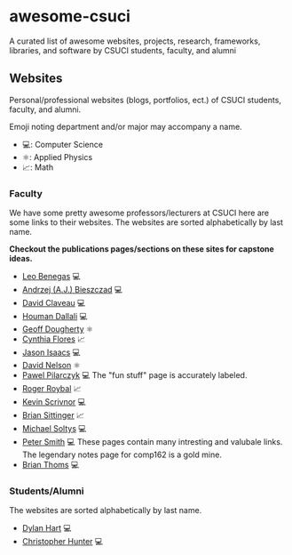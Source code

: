 # awesome-csuci
A curated list of awesome websites, projects, research, frameworks, libraries, and software by CSUCI students, faculty, and alumni

## Websites
Personal/professional websites (blogs, portfolios, ect.) of CSUCI students, faculty, and alumni.

Emoji noting department and/or major may accompany a name.
 * 💻: Computer Science
 * ⚛️: Applied Physics
 * 📈: Math
  
### Faculty
We have some pretty awesome professors/lecturers at CSUCI here are some links to their websites.
The websites are sorted alphabetically by last name.

**Checkout the publications pages/sections on these sites for capstone ideas.**

* [Leo Benegas](http://faculty.csuci.edu/leo.benegas/) 💻
* [Andrzej (A.J.) Bieszczad](http://ajb.cirainbow.csuci.edu/ajb/) 💻
* [David Claveau](http://faculty.csuci.edu/David.Claveau/) 💻
* [Houman Dallali](http://www.hdallali.com) 💻
* [Geoff Dougherty](http://faculty.csuci.edu/geoff.dougherty/) ⚛️
* [Cynthia Flores](http://cynthia.cikeys.com) 📈
* [Jason Isaacs](http://isaacs.cs.csuci.edu) 💻
* [David Nelson](http://faculty.csuci.edu/david.nelson/) ⚛️
* [Pawel Pilarczyk](http://www.pawelpilarczyk.com) 💻
  The "fun stuff" page is accurately labeled.
* [Roger Roybal](http://faculty.csuci.edu/roger.roybal/) 📈
* [Kevin Scrivnor](http://scrivnor.cikeys.com)  💻
* [Brian Sittinger](http://faculty.csuci.edu/brian.sittinger/)  📈
* [Michael Soltys](http://soltys.cs.csuci.edu) 💻
* [Peter Smith](http://faculty.csuci.edu/peter.smith/) 💻
  These pages contain many intresting and valubale links. The legendary notes page for comp162 is a gold mine.
* [Brian Thoms](http://www.brianthoms.com) 💻

### Students/Alumni
The websites are sorted alphabetically by last name.

* [Dylan Hart](http://dylanh.art) 💻
* [Christopher Hunter](https://crhntr.com) 💻
